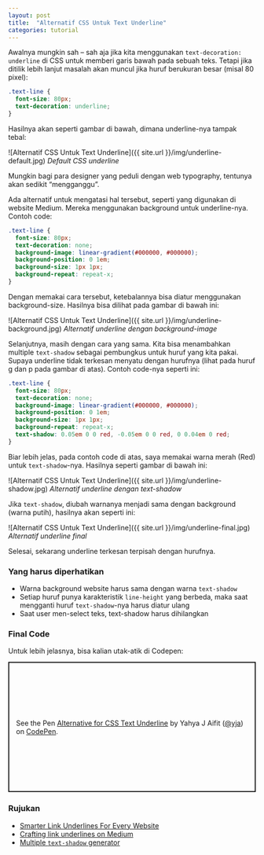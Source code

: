 ```yaml
---
layout: post
title:  "Alternatif CSS Untuk Text Underline"
categories: tutorial
---
```


Awalnya mungkin sah – sah aja jika kita menggunakan `text-decoration: underline` di CSS untuk memberi garis bawah pada sebuah teks. Tetapi jika ditilik lebih lanjut masalah akan muncul jika huruf berukuran besar (misal 80 pixel):

```css
.text-line {
  font-size: 80px;
  text-decoration: underline;
}
```

Hasilnya akan seperti gambar di bawah, dimana underline-nya tampak tebal:

![Alternatif CSS Untuk Text Underline]({{ site.url }}/img/underline-default.jpg)
*Default CSS underline*

Mungkin bagi para designer yang peduli dengan web typography, tentunya akan sedikit “mengganggu”.

Ada alternatif untuk mengatasi hal tersebut, seperti yang digunakan di website Medium. Mereka menggunakan background untuk underline-nya. Contoh code:

```css
.text-line {
  font-size: 80px;
  text-decoration: none;
  background-image: linear-gradient(#000000, #000000);
  background-position: 0 1em;
  background-size: 1px 1px;
  background-repeat: repeat-x;
}
```

Dengan memakai cara tersebut, ketebalannya bisa diatur menggunakan background-size. Hasilnya bisa dilihat pada gambar di bawah ini:

![Alternatif CSS Untuk Text Underline]({{ site.url }}/img/underline-background.jpg)
*Alternatif underline dengan background-image*

Selanjutnya, masih dengan cara yang sama. Kita bisa menambahkan multiple `text-shadow` sebagai pembungkus untuk huruf yang kita pakai. Supaya underline tidak terkesan menyatu dengan hurufnya (lihat pada huruf g dan p pada gambar di atas). Contoh code-nya seperti ini:

```css
.text-line {
  font-size: 80px;
  text-decoration: none;
  background-image: linear-gradient(#000000, #000000);
  background-position: 0 1em;
  background-size: 1px 1px;
  background-repeat: repeat-x;
  text-shadow: 0.05em 0 0 red, -0.05em 0 0 red, 0 0.04em 0 red;
}
```

Biar lebih jelas, pada contoh code di atas, saya memakai warna merah (Red) untuk `text-shadow`-nya. Hasilnya seperti gambar di bawah ini:

![Alternatif CSS Untuk Text Underline]({{ site.url }}/img/underline-shadow.jpg)
*Alternatif underline dengan text-shadow*

Jika `text-shadow`, diubah warnanya menjadi sama dengan background (warna putih), hasilnya akan seperti ini:

![Alternatif CSS Untuk Text Underline]({{ site.url }}/img/underline-final.jpg)
*Alternatif underline final*

Selesai, sekarang underline terkesan terpisah dengan hurufnya.

### Yang harus diperhatikan

* Warna background website harus sama dengan warna `text-shadow`
* Setiap huruf punya karakteristik `line-height` yang berbeda, maka saat mengganti huruf `text-shadow`-nya harus diatur ulang
* Saat user men-select teks, text-shadow harus dihilangkan

### Final Code

Untuk lebih jelasnya, bisa kalian utak-atik di Codepen:

<p class="codepen" data-height="400" data-theme-id="0" data-default-tab="css,result" data-user="yja" data-slug-hash="EyGdwq" data-preview="true" style="height: 265px; box-sizing: border-box; display: flex; align-items: center; justify-content: center; border: 2px solid; margin: 1em 0; padding: 1em;" data-pen-title="Alternative for CSS Text Underline">
  <span>See the Pen <a href="https://codepen.io/yja/pen/EyGdwq/">
  Alternative for CSS Text Underline</a> by Yahya J Aifit (<a href="https://codepen.io/yja">@yja</a>)
  on <a href="https://codepen.io">CodePen</a>.</span>
</p>
<script async src="https://static.codepen.io/assets/embed/ei.js"></script>

### Rujukan
* [Smarter Link Underlines For Every Website][smarterlink]
* [Crafting link underlines on Medium][crafting]
* [Multiple `text-shadow` generator][multiple]

[smarterlink]: https://eager.io/blog/smarter-link-underlines/
[crafting]: https://medium.design/crafting-link-underlines-on-medium-7c03a9274f9
[multiple]: http://westciv.com/tools/shadows/
